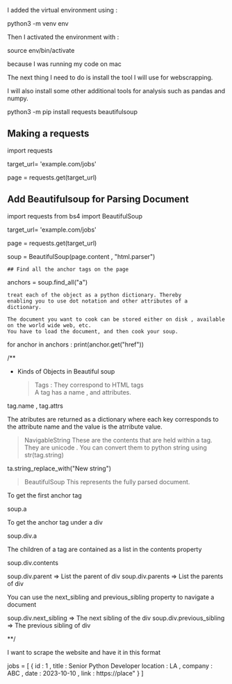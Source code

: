 I added the virtual environment using :

python3 -m venv env

Then I activated the environment with :

source env/bin/activate

because I was running my code on mac

The next thing I need to do is install the tool I will use for
webscrapping.

I will also install some other additional tools for analysis such as
pandas and numpy.

python3 -m pip install requests beautifulsoup

## Making a requests

import requests

target_url= 'example.com/jobs'

page = requests.get(target_url)

## Add Beautifulsoup for Parsing Document

import requests
from bs4 import BeautifulSoup

target_url= 'example.com/jobs'

page = requests.get(target_url)

soup = BeautifulSoup(page.content , "html.parser")

`## Find all the anchor tags on the page `

anchors = soup.find_all("a")

```# Each soup returns a nested document of objects. So, you can
treat each of the object as a python dictionary. Thereby
enabling you to use dot notation and other attributes of a
dictionary.

The document you want to cook can be stored either on disk , available
on the world wide web, etc.
You have to load the document, and then cook your soup.

```

for anchor in anchors :
print(anchor.get("href"))

/\*\*

-   Kinds of Objects in Beautiful soup
    > Tags : They correspond to HTML tags  
    > A tag has a name , and attributes.

tag.name , tag.attrs

The atributes are returned as a dictionary where each key corresponds to the attribute name and the value is the atrribute value.

> NavigableString
> These are the contents that are held within a tag. They
> are unicode .
> You can convert them to python string using str(tag.string)

ta.string_replace_with("New string")

> BeautifulSoup
> This represents the fully parsed document.

To get the first anchor tag

soup.a

To get the anchor tag under a div

soup.div.a

The children of a tag are contained as a list in the contents
property

soup.div.contents

soup.div.parent => List the parent of div
soup.div.parents => List the parents of div

You can use the next_sibling and previous_sibling property to navigate a document

soup.div.next_sibling => The next sibling of the div
soup.div.previous_sibling => The previous sibling of div

\*\*/

I want to scrape the website and have it in this format

jobs = [
{
id : 1 ,
title : Senior Python Developer
location : LA ,
company : ABC ,
date : 2023-10-10 ,
link : https://place"
}
]
